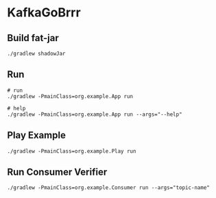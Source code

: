 # KafkaGoBrrr

## Build fat-jar

```shell
./gradlew shadowJar
```

## Run

```shell
# run
./gradlew -PmainClass=org.example.App run

# help
./gradlew -PmainClass=org.example.App run --args="--help"
```

## Play Example

```shell
./gradlew -PmainClass=org.example.Play run
```

## Run Consumer Verifier

```shell
./gradlew -PmainClass=org.example.Consumer run --args="topic-name"
```

